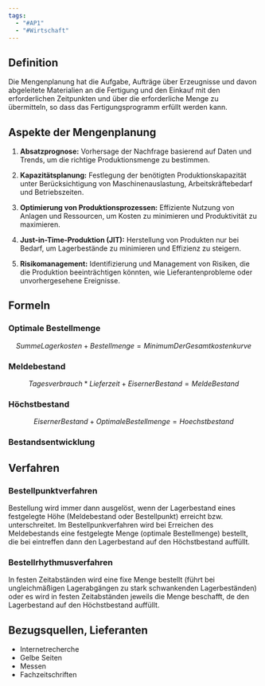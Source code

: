 ```yaml
---
tags:
  - "#AP1"
  - "#Wirtschaft"
---
```

## Definition
Die Mengenplanung hat die Aufgabe, Aufträge über Erzeugnisse und davon abgeleitete Materialien an die Fertigung und den Einkauf mit den erforderlichen Zeitpunkten und über die erforderliche Menge zu übermitteln, so dass das Fertigungsprogramm erfüllt werden kann.

## Aspekte der Mengenplanung
1. **Absatzprognose:** Vorhersage der Nachfrage basierend auf Daten und Trends, um die richtige Produktionsmenge zu bestimmen.
    
2. **Kapazitätsplanung:** Festlegung der benötigten Produktionskapazität unter Berücksichtigung von Maschinenauslastung, Arbeitskräftebedarf und Betriebszeiten.
    
3. **Optimierung von Produktionsprozessen:** Effiziente Nutzung von Anlagen und Ressourcen, um Kosten zu minimieren und Produktivität zu maximieren.
    
4. **Just-in-Time-Produktion (JIT):** Herstellung von Produkten nur bei Bedarf, um Lagerbestände zu minimieren und Effizienz zu steigern.
    
5. **Risikomanagement:** Identifizierung und Management von Risiken, die die Produktion beeinträchtigen könnten, wie Lieferantenprobleme oder unvorhergesehene Ereignisse.

## Formeln
### Optimale Bestellmenge
$$Summe Lagerkosten + Bestellmenge = Minimum DerGesamtkostenkurve$$
### Meldebestand
$$Tagesverbrauch * Lieferzeit + Eiserner Bestand = MeldeBestand$$

### Höchstbestand
$$Eiserner Bestand + Optimale Bestellmenge = Hoechstbestand$$
### Bestandsentwicklung
## Verfahren
### Bestellpunktverfahren
Bestellung wird immer dann ausgelöst, wenn der Lagerbestand eines festgelegte Höhe (Meldebestand oder Bestellpunkt) erreicht bzw. unterschreitet. Im Bestellpunkverfahren wird bei Erreichen des Meldebestands eine festgelegte Menge (optimale Bestellmenge) bestellt, die bei eintreffen dann den Lagerbestand auf den Höchstbestand auffüllt.

### Bestellrhythmusverfahren
In festen Zeitabständen wird eine fixe Menge bestellt (führt bei ungleichmäßigen Lagerabgängen zu stark schwankenden Lagerbeständen) oder es wird in festen Zeitabständen jeweils die Menge beschafft, de den Lagerbestand auf den Höchstbestand auffüllt.

## Bezugsquellen, Lieferanten
+ Internetrecherche
+ Gelbe Seiten
+ Messen
+ Fachzeitschriften